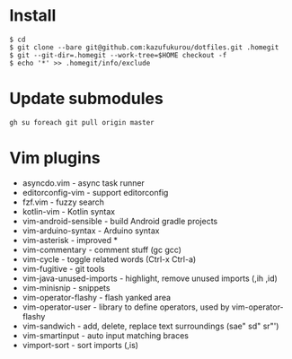 # Install

```
$ cd
$ git clone --bare git@github.com:kazufukurou/dotfiles.git .homegit
$ git --git-dir=.homegit --work-tree=$HOME checkout -f
$ echo '*' >> .homegit/info/exclude
```

# Update submodules
```
gh su foreach git pull origin master
```

# Vim plugins

* asyncdo.vim - async task runner
* editorconfig-vim - support editorconfig
* fzf.vim - fuzzy search
* kotlin-vim - Kotlin syntax
* vim-android-sensible - build Android gradle projects
* vim-arduino-syntax - Arduino syntax
* vim-asterisk - improved \*
* vim-commentary - comment stuff (gc gcc)
* vim-cycle - toggle related words (Ctrl-x Ctrl-a)
* vim-fugitive - git tools
* vim-java-unused-imports - highlight, remove unused imports (,ih ,id)
* vim-minisnip - snippets
* vim-operator-flashy - flash yanked area
* vim-operator-user - library to define operators, used by vim-operator-flashy
* vim-sandwich - add, delete, replace text surroundings (sae" sd" sr"')
* vim-smartinput - auto input matching braces
* vimport-sort - sort imports (,is)
